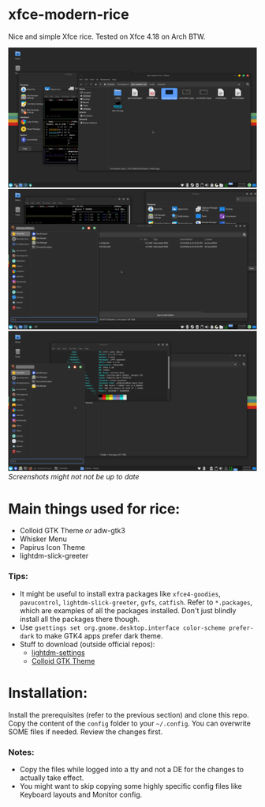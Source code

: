 # xfce-modern-rice
Nice and simple Xfce rice.
Tested on Xfce 4.18 on Arch BTW.

![Example Screenshot](https://github.com/HAMM3REXTREME/xfce-modern-rice/raw/master/screenshot-1.png)
![Another Screenshot](https://github.com/HAMM3REXTREME/xfce-modern-rice/raw/master/screenshot-2.png)
![Yet Another Screenshot](https://github.com/HAMM3REXTREME/xfce-modern-rice/raw/master/screenshot-3.png)
*Screenshots might not not be up to date*

# Main things used for rice:
- Colloid GTK Theme *or* adw-gtk3
- Whisker Menu
- Papirus Icon Theme
- lightdm-slick-greeter

### Tips:
- It might be useful to install extra packages like `xfce4-goodies`, `pavucontrol`, `lightdm-slick-greeter`, `gvfs`, `catfish`. Refer to `*.packages`, which are examples of all the packages installed. Don't just blindly install all the packages there though.
- Use `gsettings set org.gnome.desktop.interface color-scheme prefer-dark` to make GTK4 apps prefer dark theme.
- Stuff to download (outside official repos):
    - [lightdm-settings](https://aur.archlinux.org/packages/lightdm-settings)
    - [Colloid GTK Theme](https://github.com/vinceliuice/Colloid-gtk-theme)

# Installation:
Install the prerequisites (refer to the previous section) and clone this repo.  
Copy the content of the `config` folder to your `~/.config`.
You can overwrite SOME files if needed. Review the changes first.  

### Notes:
- Copy the files while logged into a tty and not a DE for the changes to actually take effect.    
- You might want to skip copying some highly specific config files like Keyboard layouts and Monitor config.
